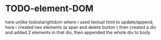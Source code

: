 # TODO-element-DOM
here unlike todostarightdom where i used textual html to update/append, here i created two elements (a span and delete button ) then created a div and added 2 elements in that div, then appended the whole div to body 
